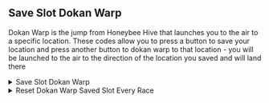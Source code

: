 ## Save Slot Dokan Warp

Dokan Warp is the jump from Honeybee Hive that launches you to the air to a specific location. These codes allow you to press a button to save your location and press another button to dokan warp to that location - you will be launched to the air to the direction of the location you saved and will land there

<details>
<summary>Save Slot Dokan Warp</summary>

This code allows saving a location by pressing your selected button while standing on that location and then allows doing warping to that location via Dokan Warp (The jump from Honeybee Hive). I have designed the code so during the jump you can
go thru walls and ground. After restarting or quitting the course the saved location will remain, therefore, if you change the course and doing warp without saving a new location you'll likely jump to an OOB area. In order to resolve this, use the "Reset Dokan Warp Saved Slot Every Race" code to reset the saved location to start line everytime you restart or quit a course.

XXXXXXXX: Button save location
YYYYYYYY: Button to dokan warp to location

Button values: https://gist.github.com/Nanquitas/d6c920a59c757cf7917c2bffa76de860 ("SPECIAL KEYPAD CODE")

```armv7
002DC034 EB0E9059
002D4A78 EB0EADF4
002D64F4 EB0EA75A
002D6998 EB0EA631
002D64F8 0B0659F2
002D699C 0B0658C9
00396960 ED9C0A00
E06801A0 000000A0
E5841F68 E92D41FF
ED2D0A04 E5D40098
E3500001 05D4009E
03500000 1A000019
E28F6078 E5D6500C
E3A08000 E3580000
0A00000B E3550000
1A000009 E59400DC
E59F1050 E3A02000
E59F3044 E12FFF33
E2848024 EC980A03
EDDF1A0F EE700AE1
EC860A03 E3A05001
03A05000 E5C6500C
E1A00004 E3A01005
E1A02006 E1A03007
E59F4008 00000000
ECBD0A04 E8BD81FF
002D5214 003CC660
01000517 41E00000
E0680250 00000014
E584003C E5840040
E5840F2C E5940074
E1A0F00E 00000000
E0680264 00000010
E5941DA8 E35100FF
E1A0100A E1A0F00E
DD000000 XXXXXXXX
006801C8 E3A08001
D0000000 00000000
DD000000 YYYYYYYY
00680224 E12FFF34
D0000000 00000000
```
</details>

<details>
<summary>Reset Dokan Warp Saved Slot Every Race</summary>

This code will reset the saved location to the start line after restarting or quitting a course to avoid warping to a location saved in another course or in a previous race. If you don't want it to reset so you can warp back to a saved location
done in a previous race, don't use this code

```armv7
00396CD8 EA0BA565
E0680274 00000028
E59F8014 EC9C0A03 
EDDF1A04 EE700AE1 
EC880A03 ED9C0A00 
E59FF004 0068024C 
41C80000 00396CDC 
```
</details>